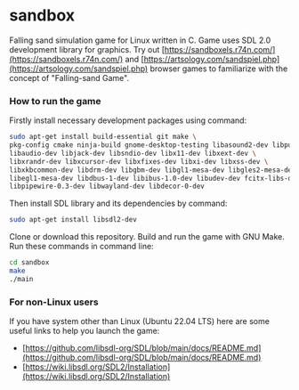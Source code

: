 # sandbox
Falling sand simulation game for Linux written in C.
Game uses SDL 2.0 development library for graphics.
Try out [https://sandboxels.r74n.com/](https://sandboxels.r74n.com/) and [https://artsology.com/sandspiel.php](https://artsology.com/sandspiel.php) browser games to familiarize with the concept of "Falling-sand Game".

### How to run the game
Firstly install necessary development packages using command:
```Bash
sudo apt-get install build-essential git make \
pkg-config cmake ninja-build gnome-desktop-testing libasound2-dev libpulse-dev \
libaudio-dev libjack-dev libsndio-dev libx11-dev libxext-dev \
libxrandr-dev libxcursor-dev libxfixes-dev libxi-dev libxss-dev \
libxkbcommon-dev libdrm-dev libgbm-dev libgl1-mesa-dev libgles2-mesa-dev \
libegl1-mesa-dev libdbus-1-dev libibus-1.0-dev libudev-dev fcitx-libs-dev \
libpipewire-0.3-dev libwayland-dev libdecor-0-dev
```

Then install SDL library and its dependencies by command:
```Bash
sudo apt-get install libsdl2-dev
```

Clone or download this repository. Build and run the game with GNU Make. Run these commands in command line:
```Bash
cd sandbox
make
./main
```

### For non-Linux users
If you have system other than Linux (Ubuntu 22.04 LTS) here are some useful links to help you launch the game:
- [https://github.com/libsdl-org/SDL/blob/main/docs/README.md](https://github.com/libsdl-org/SDL/blob/main/docs/README.md)
- [https://wiki.libsdl.org/SDL2/Installation](https://wiki.libsdl.org/SDL2/Installation)
